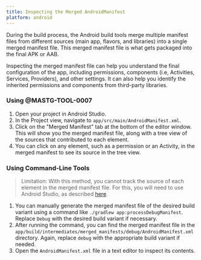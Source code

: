 ```yaml
---
title: Inspecting the Merged AndroidManifest
platform: android
---
```


During the build process, the Android build tools merge multiple manifest files from different sources (main app, flavors, and libraries) into a single merged manifest file. This merged manifest file is what gets packaged into the final APK or AAB.

Inspecting the merged manifest file can help you understand the final configuration of the app, including permissions, components (i.e, Activities, Services, Providers), and other settings. It can also help you identify the inherited permissions and components from third-party libraries.


### Using @MASTG-TOOL-0007

1. Open your project in Android Studio.
2. In the Project view, navigate to `app/src/main/AndroidManifest.xml`.
3. Click on the "Merged Manifest" tab at the bottom of the editor window. This will show you the merged manifest file, along with a tree view of the sources that contributed to each element.
4. You can click on any element, such as a permission or an Activity, in the merged manifest to see its source in the tree view.

### Using Command-Line Tools

> Limitation:
> With this method, you cannot track the source of each element in the merged manifest file. For this, you will need to use Android Studio, as described [here](#using-@mastg-tool-0007).

1. You can manually generate the merged manifest file of the desired build variant using a command like `./gradlew app:processDebugManifest`. Replace `Debug` with the desired build variant if necessary.
2. After running the command, you can find the merged manifest file in the `app/build/intermediates/merged_manifests/debug/AndroidManifest.xml` directory. Again, replace `debug` with the appropriate build variant if needed.
3. Open the `AndroidManifest.xml` file in a text editor to inspect its contents.
